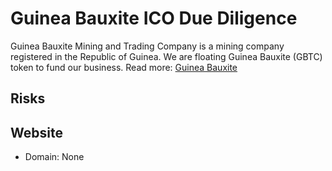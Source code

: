# Guinea Bauxite ICO Due Diligence
Guinea Bauxite Mining and Trading Company is a mining company registered in the Republic of Guinea. We are floating Guinea Bauxite (GBTC) token to fund our business.
Read more: [Guinea Bauxite](https://metabay.network/ico/guinea-bauxite)
## Risks
## Website
* Domain: None
